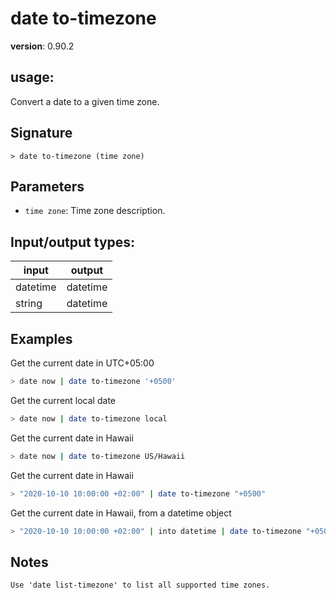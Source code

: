 # date to-timezone

**version**: 0.90.2

## **usage**:

Convert a date to a given time zone.

## Signature

`> date to-timezone (time zone)`

## Parameters

- `time zone`: Time zone description.

## Input/output types:

| input    | output   |
| -------- | -------- |
| datetime | datetime |
| string   | datetime |

## Examples

Get the current date in UTC+05:00

```bash
> date now | date to-timezone '+0500'
```

Get the current local date

```bash
> date now | date to-timezone local
```

Get the current date in Hawaii

```bash
> date now | date to-timezone US/Hawaii
```

Get the current date in Hawaii

```bash
> "2020-10-10 10:00:00 +02:00" | date to-timezone "+0500"
```

Get the current date in Hawaii, from a datetime object

```bash
> "2020-10-10 10:00:00 +02:00" | into datetime | date to-timezone "+0500"
```

## Notes

```text
Use 'date list-timezone' to list all supported time zones.
```
